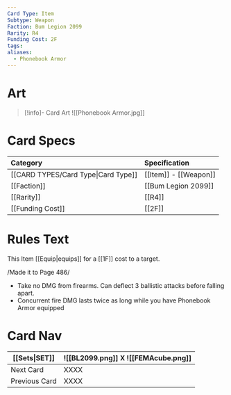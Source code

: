 ```yaml
---
Card Type: Item
Subtype: Weapon
Faction: Bum Legion 2099
Rarity: R4
Funding Cost: 2F
tags: 
aliases:
  - Phonebook Armor
---
```

# Art

> [!info]- Card Art
> ![[Phonebook Armor.jpg]]

# Card Specs

| Category | Specification| 
| :--- | :--- |
| [[CARD TYPES/Card Type\|Card Type]] | [[Item]] - [[Weapon]] |  
| [[Faction]] | [[Bum Legion 2099]] | 
| [[Rarity]] | [[R4]] |  
| [[Funding Cost]] | [[2F]] |  

# Rules Text

This Item [[Equip|equips]] for a [[1F]] cost to a target.  

/Made it to Page 486/ 
- Take no DMG from firearms. Can deflect 3 ballistic attacks before falling apart.
- Concurrent fire DMG lasts twice as long while you have Phonebook Armor equipped

# Card Nav

| [[Sets\|SET]] |  ![[BL2099.png]] 𐌢 ![[FEMAcube.png]] |
| --- | --- |  
| Next Card | XXXX |  
| Previous Card | XXXX |  

